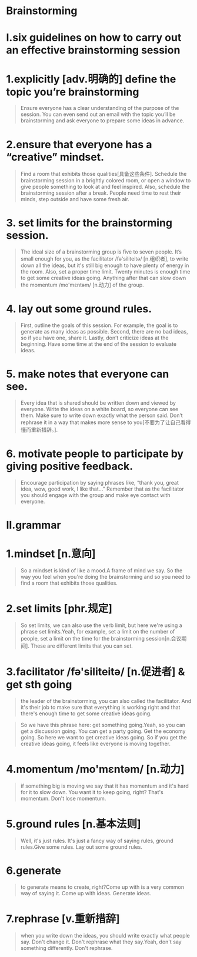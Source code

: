 # Brainstorming
# I.six guidelines on how to carry out an effective brainstorming session

# 1.explicitly [adv.明确的] define the topic you’re brainstorming
> Ensure everyone has a clear understanding of the purpose of the session. You can even send out an email with the topic you’ll be brainstorming and ask everyone to prepare some ideas in advance.

# 2.ensure that everyone has a “creative” mindset. 
> Find a room that exhibits those qualities[具备这些条件]. Schedule the brainstorming session in a brightly colored room, or open a window to give people something to look at and feel inspired. Also, schedule the brainstorming session after a break. People need time to rest their minds, step outside and have some fresh air.

# 3. set limits for the brainstorming session. 
> The ideal size of a brainstorming group is five to seven people. It’s small enough for you, as the facilitator /fə'siliteitə/ [n.组织者], to write down all the ideas, but it's still big enough to have plenty of energy in the room. Also, set a proper time limit. Twenty minutes is enough time to get some creative ideas going. Anything after that can slow down the momentum /mo'mɛntəm/ [n.动力] of the group.

# 4. lay out some ground rules. 
> First, outline the goals of this session. For example, the goal is to generate as many ideas as possible. Second, there are no bad ideas, so if you have one, share it. Lastly, don’t criticize ideas at the beginning. Have some time at the end of the session to evaluate ideas.

# 5. make notes that everyone can see. 
> Every idea that is shared should be written down and viewed by everyone. Write the ideas on a white board, so everyone can see them. Make sure to write down exactly what the person said. Don’t rephrase it in a way that makes more sense to you[不要为了让自己看得懂而重新措辞。].

# 6. motivate people to participate by giving positive feedback. 
> Encourage participation by saying phrases like, “thank you, great idea, wow, good work, I like that…” Remember that as the facilitator you should engage with the group and make eye contact with everyone.

# II.grammar
# 1.mindset [n.意向]
> So a mindset is kind of like a mood.A frame of mind we say. So the way you feel when you're doing the brainstorming and so you need to find a room that exhibits those qualities.

# 2.set limits [phr.规定]
> So set limits, we can also use the verb limit, but here we're using a phrase set limits.Yeah, for example, set a limit on the number of people, set a limit on the time for the brainstorming session[n.会议期间]. These are different limits that you can set.

# 3.facilitator /fə'siliteitə/ [n.促进者] & get sth going 
>  the leader of the brainstorming, you can also called the facilitator. And it's their job to make sure that everything is working right and that there's enough time to get some creative ideas going. 

> So we have this phrase here: get something going.Yeah, so you can get a discussion going. You can get a party going. Get the economy going. So here we want to get creative ideas going. So if you get the creative ideas going, it feels like everyone is moving together. 

# 4.momentum /mo'mɛntəm/ [n.动力]
> if something big is moving we say that it has momentum and it's hard for it to slow down. You want it to keep going, right? That's momentum. Don't lose momentum.

# 5.ground rules [n.基本法则]
> Well, it's just rules. It's just a fancy way of saying rules, ground rules.Give some rules. Lay out some ground rules. 

# 6.generate
> to generate means to create, right?Come up with is a very common way of saying it. Come up with ideas. Generate ideas.

# 7.rephrase [v.重新措辞]
> when you write down the ideas, you should write exactly what people say. Don't change it. Don't rephrase what they say.Yeah, don't say something differently. Don't rephrase.

 





